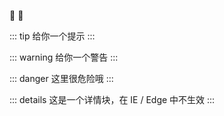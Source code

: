 :tada: :tada:

::: tip
给你一个提示
:::

::: warning
给你一个警告
:::

::: danger
这里很危险哦
:::

::: details
这是一个详情块，在 IE / Edge 中不生效
:::
